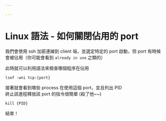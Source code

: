 ```yaml
---
 
---
```


# Linux 語法 - 如何關閉佔用的 port 

<!-- 實用的學習資源 https://linux.vbird.org/linux_basic/centos7/0340bashshell-scripts.php#script -->


我們會使用 ssh 加密連線到 client 端，並選定特定的 port 啟動，但 port 有時候會被佔用（你可能會看到 `already in use` 之類的）

此時就可以利用語法來檢查哪個程序在佔用

```shell
lsof -wni tcp:{port}
```

接著就會看到哪些 process 在使用這個 port，並且列出 PID\
終止該進程釋放該 port 的指令很簡單 (殺了他~~)

```shell
kill {PID}
```

結束！